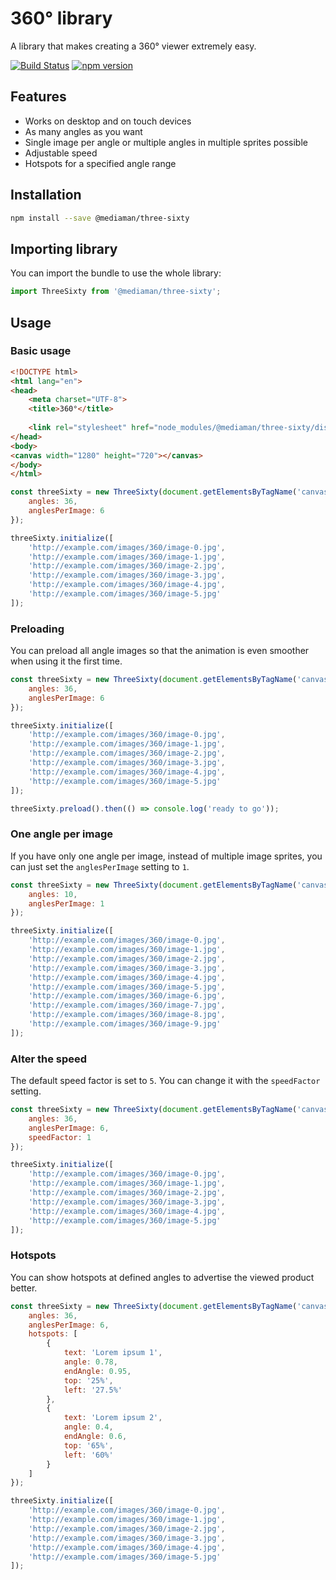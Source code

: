 # 360° library

A library that makes creating a 360° viewer extremely easy.

[![Build Status](https://travis-ci.org/mediamanDE/three-sixty.svg?branch=master)](https://travis-ci.org/mediamanDE/three-sixty)
[![npm version](https://badge.fury.io/js/%40mediaman%2Fthree-sixty.svg)](https://badge.fury.io/js/%40mediaman%2Fthree-sixty)

## Features

  - Works on desktop and on touch devices
  - As many angles as you want
  - Single image per angle or multiple angles in multiple sprites possible
  - Adjustable speed
  - Hotspots for a specified angle range
 
## Installation

```bash
npm install --save @mediaman/three-sixty
```

## Importing library

You can import the bundle to use the whole library:

```javascript
import ThreeSixty from '@mediaman/three-sixty';
```

## Usage

### Basic usage

```html
<!DOCTYPE html>
<html lang="en">
<head>
    <meta charset="UTF-8">
    <title>360°</title>
    
    <link rel="stylesheet" href="node_modules/@mediaman/three-sixty/dist/three-sixty.css">
</head>
<body>
<canvas width="1280" height="720"></canvas>
</body>
</html>
```

```javascript
const threeSixty = new ThreeSixty(document.getElementsByTagName('canvas')[0], {
    angles: 36,
    anglesPerImage: 6
});

threeSixty.initialize([
    'http://example.com/images/360/image-0.jpg',
    'http://example.com/images/360/image-1.jpg',
    'http://example.com/images/360/image-2.jpg',
    'http://example.com/images/360/image-3.jpg',
    'http://example.com/images/360/image-4.jpg',
    'http://example.com/images/360/image-5.jpg'
]);
```

### Preloading

You can preload all angle images so that the animation is even smoother when using it the first time.

```javascript
const threeSixty = new ThreeSixty(document.getElementsByTagName('canvas')[0], {
    angles: 36,
    anglesPerImage: 6
});

threeSixty.initialize([
    'http://example.com/images/360/image-0.jpg',
    'http://example.com/images/360/image-1.jpg',
    'http://example.com/images/360/image-2.jpg',
    'http://example.com/images/360/image-3.jpg',
    'http://example.com/images/360/image-4.jpg',
    'http://example.com/images/360/image-5.jpg'
]);

threeSixty.preload().then(() => console.log('ready to go'));
```

### One angle per image

If you have only one angle per image, instead of multiple image sprites, you can just set the `anglesPerImage` setting to `1`.

```javascript
const threeSixty = new ThreeSixty(document.getElementsByTagName('canvas')[0], {
    angles: 10,
    anglesPerImage: 1
});

threeSixty.initialize([
    'http://example.com/images/360/image-0.jpg',
    'http://example.com/images/360/image-1.jpg',
    'http://example.com/images/360/image-2.jpg',
    'http://example.com/images/360/image-3.jpg',
    'http://example.com/images/360/image-4.jpg',
    'http://example.com/images/360/image-5.jpg',
    'http://example.com/images/360/image-6.jpg',
    'http://example.com/images/360/image-7.jpg',
    'http://example.com/images/360/image-8.jpg',
    'http://example.com/images/360/image-9.jpg'
]);
```

### Alter the speed

The default speed factor is set to `5`. You can change it with the `speedFactor` setting.

```javascript
const threeSixty = new ThreeSixty(document.getElementsByTagName('canvas')[0], {
    angles: 36,
    anglesPerImage: 6,
    speedFactor: 1
});

threeSixty.initialize([
    'http://example.com/images/360/image-0.jpg',
    'http://example.com/images/360/image-1.jpg',
    'http://example.com/images/360/image-2.jpg',
    'http://example.com/images/360/image-3.jpg',
    'http://example.com/images/360/image-4.jpg',
    'http://example.com/images/360/image-5.jpg'
]);
```

### Hotspots

You can show hotspots at defined angles to advertise the viewed product better.

```javascript
const threeSixty = new ThreeSixty(document.getElementsByTagName('canvas')[0], {
    angles: 36,
    anglesPerImage: 6,
    hotspots: [
        {
            text: 'Lorem ipsum 1',
            angle: 0.78,
            endAngle: 0.95,
            top: '25%',
            left: '27.5%'
        },
        {
            text: 'Lorem ipsum 2',
            angle: 0.4,
            endAngle: 0.6,
            top: '65%',
            left: '60%'
        }
    ]
});

threeSixty.initialize([
    'http://example.com/images/360/image-0.jpg',
    'http://example.com/images/360/image-1.jpg',
    'http://example.com/images/360/image-2.jpg',
    'http://example.com/images/360/image-3.jpg',
    'http://example.com/images/360/image-4.jpg',
    'http://example.com/images/360/image-5.jpg'
]);
```
